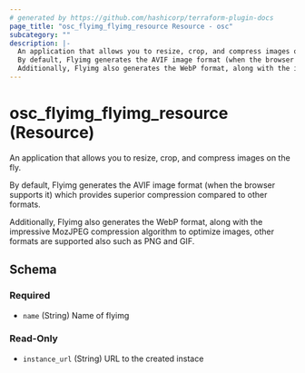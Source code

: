 ```yaml
---
# generated by https://github.com/hashicorp/terraform-plugin-docs
page_title: "osc_flyimg_flyimg_resource Resource - osc"
subcategory: ""
description: |-
  An application that allows you to resize, crop, and compress images on the fly.
  By default, Flyimg generates the AVIF image format (when the browser supports it) which provides superior compression compared to other formats.
  Additionally, Flyimg also generates the WebP format, along with the impressive MozJPEG compression algorithm to optimize images, other formats are supported also such as PNG and GIF.
---
```


# osc_flyimg_flyimg_resource (Resource)

An application that allows you to resize, crop, and compress images on the fly. 

By default, Flyimg generates the AVIF image format (when the browser supports it) which provides superior compression compared to other formats.

Additionally, Flyimg also generates the WebP format, along with the impressive MozJPEG compression algorithm to optimize images, other formats are supported also such as PNG and GIF.



<!-- schema generated by tfplugindocs -->
## Schema

### Required

- `name` (String) Name of flyimg

### Read-Only

- `instance_url` (String) URL to the created instace

